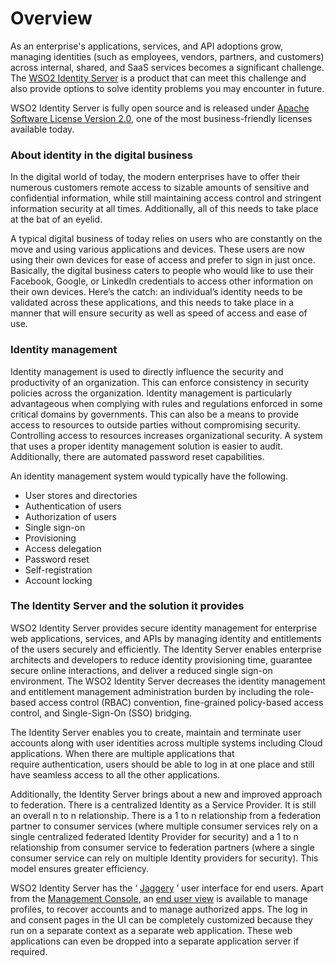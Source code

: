 # Overview

As an enterprise's applications, services, and API adoptions grow,
managing identities (such as employees, vendors, partners, and
customers) across internal, shared, and SaaS services becomes a
significant challenge. The [WSO2 Identity
Server](http://wso2.com/products/identity-server/) is a product that can
meet this challenge and also provide options to solve identity problems
you may encounter in future.

WSO2 Identity Server is fully open source and is released under [Apache
Software License Version
2.0,](http://www.apache.org/licenses/LICENSE-2.0) one of the most
business-friendly licenses available today.

### About identity in the digital business

In the digital world of today, the modern enterprises have to offer
their numerous customers remote access to sizable amounts of sensitive
and confidential information, while still maintaining access control and
stringent information security at all times. Additionally, all of this
needs to take place at the bat of an eyelid.

A typical digital business of today relies on users who are constantly
on the move and using various applications and devices. These users are
now using their own devices for ease of access and prefer to sign in
just once. Basically, the digital business caters to people who would
like to use their Facebook, Google, or LinkedIn credentials to access
other information on their own devices. Here’s the catch: an
individual’s identity needs to be validated across these applications,
and this needs to take place in a manner that will ensure security as
well as speed of access and ease of use.

### Identity management

Identity management is used to directly influence the security and
productivity of an organization. This can enforce consistency in
security policies across the organization. Identity management is
particularly advantageous when complying with rules and regulations
enforced in some critical domains by governments. This can also be a
means to provide access to resources to outside parties without
compromising security. Controlling access to resources increases
organizational security. A system that uses a proper identity management
solution is easier to audit. Additionally, there are automated password
reset capabilities.

An identity management system would typically have the following.

-   User stores and directories
-   Authentication of users
-   Authorization of users
-   Single sign-on
-   Provisioning
-   Access delegation
-   Password reset
-   Self-registration
-   Account locking

### The Identity Server and the solution it provides

WSO2 Identity Server provides secure identity management for enterprise
web applications, services, and APIs by managing identity and
entitlements of the users securely and efficiently. The Identity Server
enables enterprise architects and developers to reduce identity
provisioning time, guarantee secure online interactions, and deliver a
reduced single sign-on environment. The WSO2 Identity Server decreases
the identity management and entitlement management administration burden
by including the role-based access control (RBAC) convention,
fine-grained policy-based access control, and Single-Sign-On (SSO)
bridging.

The Identity Server enables you to create, maintain and terminate user
accounts along with user identities across multiple systems including
Cloud applications. When there are multiple applications that
require authentication, users should be able to log in at one place and
still have seamless access to all the other applications.

Additionally, the Identity Server brings about a new and improved
approach to federation. There is a centralized Identity as a Service
Provider. It is still an overall n to n relationship. There is a 1 to n
relationship from a federation partner to consumer services (where
multiple consumer services rely on a single centralized federated
Identity Provider for security) and a 1 to n relationship from consumer
service to federation partners (where a single consumer service can rely
on multiple Identity providers for security). This model ensures greater
efficiency.

WSO2 Identity Server has the ‘ [Jaggery](http://jaggeryjs.org/) ’ user
interface for end users. Apart from the [Management
Console](../../setup/getting-started-with-the-management-console), an [end user
view](../../learn/using-the-end-user-dashboard) is available to manage profiles,
to recover accounts and to manage authorized apps. The log in and
consent pages in the UI can be completely customized because they run on
a separate context as a separate web application. These web applications
can even be dropped into a separate application server if required.
